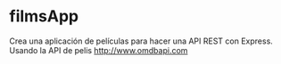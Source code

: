 # filmsApp
Crea una aplicación de películas para hacer una API REST con Express. Usando la API de pelis http://www.omdbapi.com
